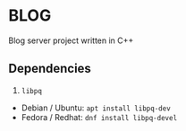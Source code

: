 # BLOG
Blog server project written in C++

## Dependencies
1. `libpq`
* Debian / Ubuntu: `apt install libpq-dev`
* Fedora / Redhat: `dnf install libpq-devel`
